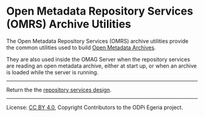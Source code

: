 <!-- SPDX-License-Identifier: CC-BY-4.0 -->
<!-- Copyright Contributors to the ODPi Egeria project. -->

# Open Metadata Repository Services (OMRS) Archive Utilities

The Open Metadata Repository Services (OMRS) archive utilities provide the common utilities
used to build [Open Metadata Archives](../../../open-metadata-resources/open-metadata-archives).

They are also used inside the OMAG Server when the repository services are reading
an open metadata archive, either at start up, or when an archive is loaded while the server is running.

----
Return the the [repository services design](..).

----
License: [CC BY 4.0](https://creativecommons.org/licenses/by/4.0/),
Copyright Contributors to the ODPi Egeria project.